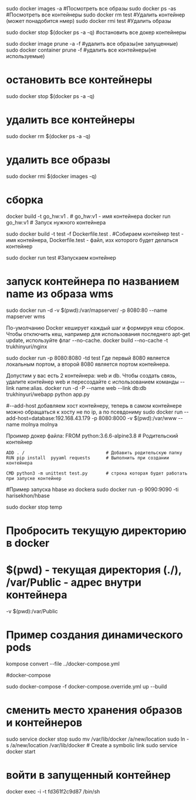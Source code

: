 sudo docker images -a   #Посмотреть все образы
sudo docker ps -as      #Посмотреть все контейнеры
sudo docker rm test     #Удалить контейнер (может понадобится нмер)
sudo docker rmi test     #Удалить образы

sudo docker stop $(docker ps -a -q) #остановить все докер контейнеры

sudo docker image prune -a -f     #удалить все образы(не запущенные)
sudo docker container prune -f    #удалить все контейнеры(не используемые)

# остановить все контейнеры
sudo docker stop $(docker ps -a -q)
# удалить все контейнеры
sudo docker rm $(docker ps -a -q)
# удалить все образы
sudo docker rmi $(docker images -q)

# сборка
  docker build -t go_hw:v1 . # go_hw:v1 - имя контейнера
  docker run go_hw:v1 # Запуск нужного контейнера

sudo docker build -t test -f Dockerfile.test .   #Собираем контейнер test - имя контейнера, Dockerfile.test - файл, изх которого будет делаться контейнер

sudo docker run test    #Запускаем контейнер

# запуск контейнера по названием name из образа wms
sudo docker run -d -v $(pwd):/var/mapserver/ -p 8080:80 --name mapserver wms

По-умолчанию Docker кеширует каждый шаг и формируя кеш сборок. Чтобы отключить кеш, например для использования последнего apt-get update, используйте флаг --no-cache.
docker build --no-cache -t trukhinyuri/nginx

sudo docker run -p 8080:8080 -td test
Где первый 8080 является локальным портом, а второй 8080 является портом контейнера.

Допустим у вас есть 2 контейнера: web и db. Чтобы создать связь, удалите контейнер web и пересоздайте с использованием команды --link name:alias.
docker run -d -P --name web --link db:db trukhinyuri/webapp python app.py

#--add-host добавляем хост контейнеру, теперь в самом контейнере можно обращаться к хосту не по ip, а по псевдониму
sudo docker run --add-host=database:192.168.43.179 -p 8080:8000 -v $(pwd):/var/www  --name molnya molnya



Проимер докер файла:
    FROM python:3.6.6-alpine3.8           # Родительский контейнер

    ADD . /                               # Добавить родительскую папку
    RUN pip install  pyyaml requests      # Выполнить при создании контейнера

    CMD python3 -m unittest test.py       # строка которая будет работать при запуске контейнер
    
#Пример запуска hbase из dockera
sudo docker run -p 9090:9090 -ti harisekhon/hbase

sudo docker stop temp

# Пробросить текущую директорию в docker
# $(pwd) - текущая директория (./), /var/Public - адрес внутри контейнера
 -v $(pwd):/var/Public 


# Пример создания динамического pods
kompose convert --file ../docker-compose.yml

#docker-compose

sudo docker-compose -f docker-compose.override.yml up --build

# сменить место хранения образов и контейнеров
sudo service docker stop
sudo mv /var/lib/docker /a/new/location
sudo ln -s /a/new/location /var/lib/docker # Create a symbolic link
sudo service docker start

# войти в запущенный контейнер
docker exec -i -t fd361f2c9d87 /bin/sh

